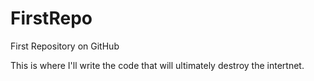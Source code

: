 # FirstRepo
First Repository on GitHub

This is where I'll write the code that will ultimately destroy the intertnet. 
